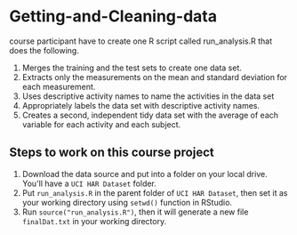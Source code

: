# Getting-and-Cleaning-data

course participant have to create one R script called run_analysis.R that does the following.

1. Merges the training and the test sets to create one data set.
2. Extracts only the measurements on the mean and standard deviation for each measurement.
3. Uses descriptive activity names to name the activities in the data set
4. Appropriately labels the data set with descriptive activity names.
5. Creates a second, independent tidy data set with the average of each variable for each activity and each subject.

Steps to work on this course project
-------------------------------------

1. Download the data source and put into a folder on your local drive. You'll have a `UCI HAR Dataset` folder.
2. Put `run_analysis.R` in the parent folder of `UCI HAR Dataset`, then set it as your working directory using `setwd()` function in RStudio.
3. Run `source("run_analysis.R")`, then it will generate a new file `finalDat.txt` in your working directory.
